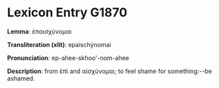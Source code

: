 # Lexicon Entry G1870

**Lemma**: ἐπαισχύνομαι

**Transliteration (xlit)**: epaischýnomai

**Pronunciation**: ep-ahee-skhoo'-nom-ahee

**Description**:
from ἐπί and αἰσχύνομαι; to feel shame for something:--be ashamed.

